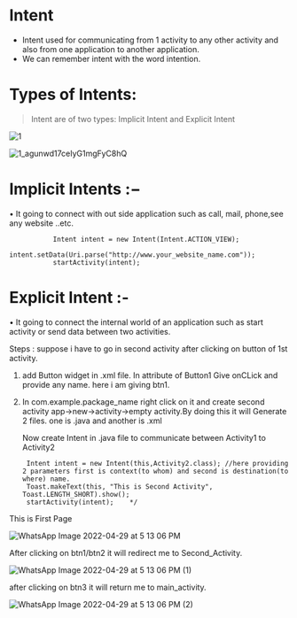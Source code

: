 # Intent

- Intent used for communicating from 1 activity to any other activity and also from one application to another application.          
- We can remember intent with the word intention.

# Types of Intents:
> Intent are of two types: Implicit Intent  and Explicit Intent

![1](https://user-images.githubusercontent.com/101108540/173340161-91b258c9-4744-4dfb-bbd0-04e512805b6e.jpg)


![1_agunwd17ceIyG1mgFyC8hQ](https://user-images.githubusercontent.com/101108540/173342896-eb5ce8f3-8ade-4eb5-b170-a61c5f21ba3a.png)

# Implicit Intents :− 
   • It going to connect with out side application such as call, mail, phone,see any website ..etc.
   
               Intent intent = new Intent(Intent.ACTION_VIEW);
               intent.setData(Uri.parse("http://www.your_website_name.com"));
               startActivity(intent);

# Explicit Intent :-
   • It going to connect the internal world of an application such as start activity or send data between two activities.


Steps : suppose i have to go in second activity after clicking on button of 1st activity.

1. add Button widget in .xml file.
    In attribute of Button1 Give onCLick and provide any name. here i am giving btn1.
2. In com.example.package_name right click on it and create second activity app->new->activity->empty activity.By doing this it will Generate 2 files.
    one is .java and another is .xml
    
    Now create Intent in .java file to communicate between Activity1 to Activity2
        
        Intent intent = new Intent(this,Activity2.class); //here providing 2 parameters first is context(to whom) and second is destination(to where) name.
        Toast.makeText(this, "This is Second Activity", Toast.LENGTH_SHORT).show();
        startActivity(intent);    */




This is First Page


![WhatsApp Image 2022-04-29 at 5 13 06 PM](https://user-images.githubusercontent.com/101108540/165938263-e5cd4054-f8cf-4023-85ac-59037a73d809.jpeg)


After clicking on btn1/btn2 it will redirect me to Second_Activity.









![WhatsApp Image 2022-04-29 at 5 13 06 PM (1)](https://user-images.githubusercontent.com/101108540/165938414-feec3176-be5c-48ab-8298-27176621867b.jpeg)





after clicking on btn3 it will return me to main_activity.












![WhatsApp Image 2022-04-29 at 5 13 06 PM (2)](https://user-images.githubusercontent.com/101108540/165938510-8c10f466-1b9b-45f7-961b-25280c3188ef.jpeg)





